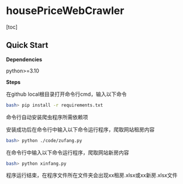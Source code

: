 # housePriceWebCrawler

[toc]

## **Quick Start**

**Dependencies**

python>=3.10

**Steps**

在github local根目录打开命令行cmd，输入以下命令

```bash
bash> pip install -r requirements.txt
```

命令行自动安装爬虫程序所需依赖项

安装成功后在命令行中输入以下命令运行程序，爬取网站租房内容

```bash
bash> python ./code/zufang.py
```

在命令行中输入以下命令运行程序，爬取网站新房内容

```bash
bash> python xinfang.py
```

程序运行结束，在程序文件所在文件夹会出现xx租房.xlsx或xx新房.xlsx文件
